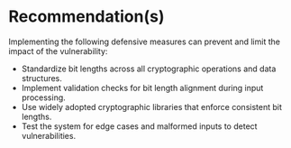 # Recommendation(s)

Implementing the following defensive measures can prevent and limit the impact of the vulnerability:

- Standardize bit lengths across all cryptographic operations and data structures.  
- Implement validation checks for bit length alignment during input processing.  
- Use widely adopted cryptographic libraries that enforce consistent bit lengths.  
- Test the system for edge cases and malformed inputs to detect vulnerabilities.  
